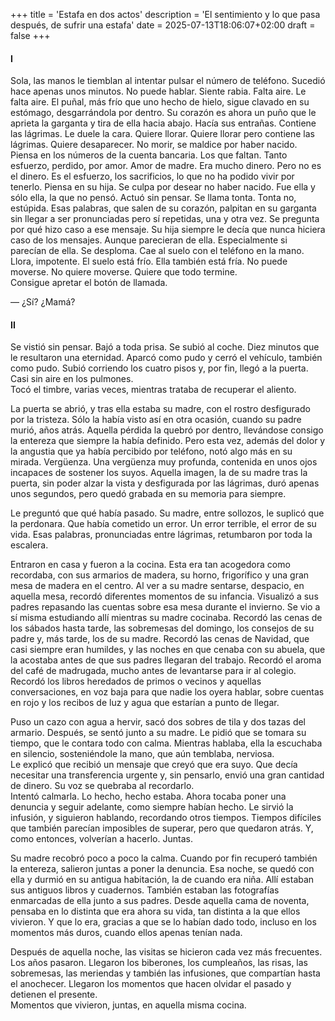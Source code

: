 +++
title = 'Estafa en dos actos'
description = 'El sentimiento y lo que pasa después, de sufrir una estafa'
date = 2025-07-13T18:06:07+02:00
draft = false
+++

#### I

Sola, las manos le tiemblan al intentar pulsar el número de teléfono. Sucedió hace apenas unos minutos. No puede hablar. Siente rabia. Falta aire. Le falta aire. El puñal, más frío que uno hecho de hielo, sigue clavado en su estómago, desgarrándola por dentro. Su corazón es ahora un puño que le aprieta la garganta y tira de ella hacia abajo. Hacía sus entrañas. Contiene las lágrimas. Le duele la cara. Quiere llorar. Quiere llorar pero contiene las lágrimas. Quiere desaparecer. No morir, se maldice por haber nacido. Piensa en los números de la cuenta bancaria. Los que faltan. Tanto esfuerzo, perdido, por amor. Amor de madre. Era mucho dinero. Pero no es el dinero. Es el esfuerzo, los sacrificios, lo que no ha podido vivir por tenerlo. Piensa en su hija. Se culpa por desear no haber nacido. Fue ella y sólo ella, la que no pensó. Actuó sin pensar. Se llama tonta. Tonta no, estúpida. Esas palabras, que salen de su corazón, palpitan en su garganta sin llegar a ser pronunciadas pero sí repetidas, una y otra vez. Se pregunta por qué hizo caso a ese mensaje. Su hija siempre le decía que nunca hiciera caso de los mensajes. Aunque parecieran de ella. Especialmente si parecían de ella. Se desploma. Cae al suelo con el teléfono en la mano. Llora, impotente. El suelo está frío. Ella también está fría. No puede moverse. No quiere moverse. Quiere que todo termine.  
Consigue apretar el botón de llamada.  

— ¿Sí? ¿Mamá?

#### II
Se vistió sin pensar. Bajó a toda prisa. Se subió al coche. Diez minutos que le resultaron una eternidad. Aparcó como pudo y cerró el vehículo, también como pudo. Subió corriendo los cuatro pisos y, por fin, llegó a la puerta. Casi sin aire en los pulmones.  
Tocó el timbre, varias veces, mientras trataba de recuperar el aliento.  

La puerta se abrió, y tras ella estaba su madre, con el rostro desfigurado por la tristeza. Sólo la había visto así en otra ocasión, cuando su padre murió, años atrás. Aquella pérdida la quebró por dentro, llevándose consigo la entereza que siempre la había definido. Pero esta vez, además del dolor y la angustia que ya había percibido por teléfono, notó algo más en su mirada. Vergüenza. Una vergüenza muy profunda, contenida en unos ojos incapaces de sostener los suyos. Aquella imagen, la de su madre tras la puerta, sin poder alzar la vista y desfigurada por las lágrimas, duró apenas unos segundos, pero quedó grabada en su memoria para siempre.  

Le preguntó que qué había pasado. Su madre, entre sollozos, le suplicó que la perdonara. Que había cometido un error. Un error terrible, el error de su vida. Esas palabras, pronunciadas entre lágrimas, retumbaron por toda la escalera.  

Entraron en casa y fueron a la cocina. Esta era tan acogedora como recordaba, con sus armarios de madera, su horno, frigorífico y una gran mesa de madera en el centro. Al ver a su madre sentarse, despacio, en aquella mesa, recordó diferentes momentos de su infancia. Visualizó a sus padres repasando las cuentas sobre esa mesa durante el invierno. Se vio a sí misma estudiando allí mientras su madre cocinaba. Recordó las cenas de los sábados hasta tarde, las sobremesas del domingo, los consejos de su padre y, más tarde, los de su madre. Recordó las cenas de Navidad, que casi siempre eran humildes, y las noches en que cenaba con su abuela, que la acostaba antes de que sus padres llegaran del trabajo. Recordó el aroma del café de madrugada, mucho antes de levantarse para ir al colegio. Recordó los libros heredados de primos o vecinos y aquellas conversaciones, en voz baja para que nadie los oyera hablar, sobre cuentas en rojo y los recibos de luz y agua que estarían a punto de llegar.

Puso un cazo con agua a hervir, sacó dos sobres de tila y dos tazas del armario. Después, se sentó junto a su madre. Le pidió que se tomara su tiempo, que le contara todo con calma. Mientras hablaba, ella la escuchaba en silencio, sosteniéndole la mano, que aún temblaba, nerviosa.  
Le explicó que recibió un mensaje que creyó que era suyo. Que decía necesitar una transferencia urgente y, sin pensarlo, envió una gran cantidad de dinero. Su voz se quebraba al recordarlo.  
Intentó calmarla. Lo hecho, hecho estaba. Ahora tocaba poner una denuncia y seguir adelante, como siempre habían hecho. Le sirvió la infusión, y siguieron hablando, recordando otros tiempos. Tiempos difíciles que también parecían imposibles de superar, pero que quedaron atrás. Y, como entonces, volverían a hacerlo. Juntas.  

Su madre recobró poco a poco la calma. Cuando por fin recuperó también la entereza, salieron juntas a poner la denuncia. Esa noche, se quedó con ella y durmió en su antigua habitación, la de cuando era niña. Allí estaban sus antiguos libros y cuadernos. También estaban las fotografías enmarcadas de ella junto a sus padres. Desde aquella cama de noventa, pensaba en lo distinta que era ahora su vida, tan distinta a la que ellos vivieron. Y que lo era, gracias a que se lo habían dado todo, incluso en los momentos más duros, cuando ellos apenas tenían nada.  

Después de aquella noche, las visitas se hicieron cada vez más frecuentes. Los años pasaron. Llegaron los biberones, los cumpleaños, las risas, las sobremesas, las meriendas y también las infusiones, que compartían hasta el anochecer. Llegaron los momentos que hacen olvidar el pasado y detienen el presente.  
Momentos que vivieron, juntas, en aquella misma cocina.  

